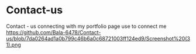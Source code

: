 # Contact-us
Contact - us 
connecting with my portfolio page use to connect me
https://github.com/Bala-6478/Contact-us/blob/7da0264ad1a0b799c46b6a0c68721003ff124ed9/Screenshot%20(31).png
